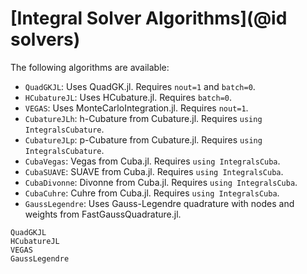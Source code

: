 # [Integral Solver Algorithms](@id solvers)

The following algorithms are available:

  - `QuadGKJL`: Uses QuadGK.jl. Requires `nout=1` and `batch=0`.
  - `HCubatureJL`: Uses HCubature.jl. Requires `batch=0`.
  - `VEGAS`: Uses MonteCarloIntegration.jl. Requires `nout=1`.
  - `CubatureJLh`: h-Cubature from Cubature.jl. Requires `using IntegralsCubature`.
  - `CubatureJLp`: p-Cubature from Cubature.jl. Requires `using IntegralsCubature`.
  - `CubaVegas`: Vegas from Cuba.jl. Requires `using IntegralsCuba`.
  - `CubaSUAVE`: SUAVE from Cuba.jl. Requires `using IntegralsCuba`.
  - `CubaDivonne`: Divonne from Cuba.jl. Requires `using IntegralsCuba`.
  - `CubaCuhre`: Cuhre from Cuba.jl. Requires `using IntegralsCuba`.
  - `GaussLegendre`: Uses Gauss-Legendre quadrature with nodes and weights from FastGaussQuadrature.jl.

```@docs
QuadGKJL
HCubatureJL
VEGAS
GaussLegendre
```

